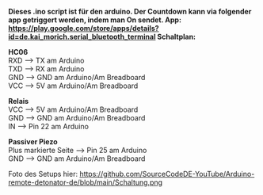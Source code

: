 **Dieses .ino script ist für den arduino. Der Countdown kann via folgender app getriggert werden, indem man On <Sekunden zahl> sendet. App: https://play.google.com/store/apps/details?id=de.kai_morich.serial_bluetooth_terminal
Schaltplan:**  

**HC06**  
RXD --> TX am Arduino  
TXD --> RX am Arduino  
GND --> GND am Arduino/Am Breadboard  
VCC --> 5V am Arduino/Am Breadboard  

**Relais**  
VCC --> 5V am Arduino/Am Breadboard  
GND --> GND am Arduino/Am Breadboard  
IN --> Pin 22 am Arduino  

**Passiver Piezo**  
Plus markierte Seite --> Pin 25 am Arduino  
GND --> GND am Arduino/Am Breadboard  

Foto des Setups hier: https://github.com/SourceCodeDE-YouTube/Arduino-remote-detonator-de/blob/main/Schaltung.png
